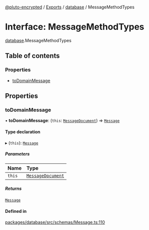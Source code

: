 [@pluto-encrypted](../README.md) / [Exports](../modules.md) / [database](../modules/database.md) / MessageMethodTypes

# Interface: MessageMethodTypes

[database](../modules/database.md).MessageMethodTypes

## Table of contents

### Properties

- [toDomainMessage](database.MessageMethodTypes.md#todomainmessage)

## Properties

### toDomainMessage

• **toDomainMessage**: (`this`: [`MessageDocument`](../modules/database.md#messagedocument)) => [`Message`](../classes/database.WALLET_SDK_DOMAIN.Message.md)

#### Type declaration

▸ (`this`): [`Message`](../classes/database.WALLET_SDK_DOMAIN.Message.md)

##### Parameters

| Name | Type |
| :------ | :------ |
| `this` | [`MessageDocument`](../modules/database.md#messagedocument) |

##### Returns

[`Message`](../classes/database.WALLET_SDK_DOMAIN.Message.md)

#### Defined in

[packages/database/src/schemas/Message.ts:110](https://github.com/atala-community-projects/pluto-encrypted/blob/12959ad3/packages/database/src/schemas/Message.ts#L110)
